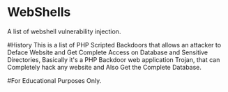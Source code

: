 # WebShells
A list of webshell vulnerability injection.

#History
This is a list of PHP Scripted Backdoors that allows an attacker to Deface Website and Get Complete Access on Database and Sensitive Directories, Basically it's a PHP Backdoor web application Trojan, that can Completely hack any website and Also Get the Complete Database.

#For Educational Purposes Only.
